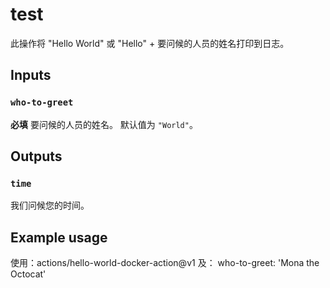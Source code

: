 # test

此操作将 "Hello World" 或 "Hello" + 要问候的人员的姓名打印到日志。

## Inputs

### `who-to-greet`

**必填** 要问候的人员的姓名。 默认值为 `"World"`。

## Outputs

### `time`

我们问候您的时间。

## Example usage

使用：actions/hello-world-docker-action@v1
及：
  who-to-greet: 'Mona the Octocat'
